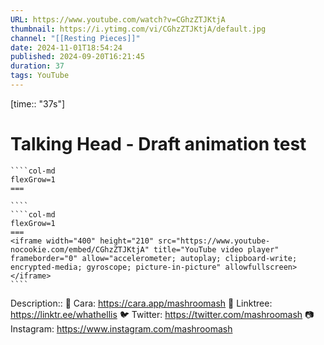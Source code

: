 ```yaml
---
URL: https://www.youtube.com/watch?v=CGhzZTJKtjA
thumbnail: https://i.ytimg.com/vi/CGhzZTJKtjA/default.jpg
channel: "[[Resting Pieces]]"
date: 2024-11-01T18:54:24
published: 2024-09-20T16:21:45
duration: 37
tags: YouTube
---
```

[time:: "37s"]
# Talking Head - Draft animation test
`````col
````col-md
flexGrow=1
===
 
````
````col-md
flexGrow=1
===
<iframe width="400" height="210" src="https://www.youtube-nocookie.com/embed/CGhzZTJKtjA" title="YouTube video player" frameborder="0" allow="accelerometer; autoplay; clipboard-write; encrypted-media; gyroscope; picture-in-picture" allowfullscreen></iframe>
````
`````
Description:: 💖 Cara: https://cara.app/mashroomash
🌱 Linktree: https://linktr.ee/whathellis
🐦 Twitter: https://twitter.com/mashroomash
📷 Instagram: https://www.instagram.com/mashroomash

